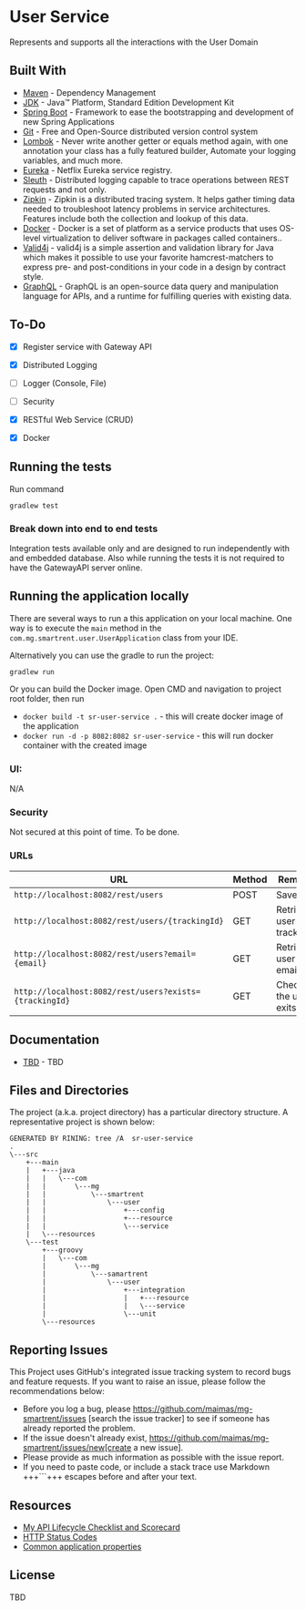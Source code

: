 # User Service
 Represents and supports all the interactions with the User Domain

## Built With

* 	[Maven](https://maven.com/) - Dependency Management
* 	[JDK](http://www.oracle.com/technetwork/java/javase/downloads/jdk8-downloads-2133151.html) - Java™ Platform, Standard Edition Development Kit 
* 	[Spring Boot](https://spring.io/projects/spring-boot) - Framework to ease the bootstrapping and development of new Spring Applications
* 	[Git](https://git-scm.com/) - Free and Open-Source distributed version control system 
* 	[Lombok](https://projectlombok.org/) - Never write another getter or equals method again, with one annotation your class has a fully featured builder, Automate your logging variables, and much more.
* 	[Eureka](https://spring.io/guides/gs/service-registration-and-discovery/) - Netflix Eureka service registry.
* 	[Sleuth](https://www.baeldung.com/spring-cloud-sleuth-single-application) - Distributed logging capable to trace operations between REST requests and not only.
* 	[Zipkin](https://www.zipkin.com/) - Zipkin is a distributed tracing system. It helps gather timing data needed to troubleshoot latency problems in service architectures. Features include both the collection and lookup of this data.
* 	[Docker](https://www.docker.com/) - Docker is a set of platform as a service products that uses OS-level virtualization to deliver software in packages called containers..
* 	[Valid4j](http://www.valid4j.org/) - valid4j is a simple assertion and validation library for Java which makes it possible to use your favorite hamcrest-matchers to express pre- and post-conditions in your code in a design by contract style.
* 	[GraphQL](https://www.graphql.com/) - GraphQL is an open-source data query and manipulation language for APIs, and a runtime for fulfilling queries with existing data.

## To-Do
- [x] Register service with Gateway API
- [x] Distributed Logging
- [ ] Logger (Console, File)
- [ ] Security
- [x] RESTful Web Service (CRUD)
- [x] Docker


## Running the tests
Run command 
```
gradlew test
``` 

### Break down into end to end tests

Integration tests available only and are designed to run independently with and embedded database.
Also while running the tests it is not required to have the GatewayAPI server online.


## Running the application locally

There are several ways to run a this application on your local machine.
One way is to execute the `main` method in the `com.mg.smartrent.user.UserApplication` class from your IDE.


Alternatively you can use the gradle to run the project:

```shell
gradlew run
```

Or you can build the Docker image. Open CMD and navigation to project root folder, then run 
 * ``docker build -t sr-user-service .`` - this will create docker image of the application 
 * ``docker run -d -p 8082:8082 sr-user-service`` - this will run docker container with the created image

### UI:
N/A

### Security
Not secured at this point of time. 
To be done.
 
### URLs

|  URL |  Method | Remarks |
|----------|--------------|--------------|
|`http://localhost:8082/rest/users`                           | POST | Save user|
|`http://localhost:8082/rest/users/{trackingId}`              | GET  | Retrieve user by trackingId|
|`http://localhost:8082/rest/users?email={email}`             | GET  | Retrieve user by email|
|`http://localhost:8082/rest/users?exists={trackingId}`       | GET  | Check is the user exits|


## Documentation

* [TBD](https://documenter.getpostman.com/view/2449187/RWTiwzb2) - TBD

## Files and Directories

The project (a.k.a. project directory) has a particular directory structure. A representative project is shown below:

```
GENERATED BY RINING: tree /A  sr-user-service
.
\---src
    +---main
    |   +---java
    |   |   \---com
    |   |       \---mg
    |   |           \---smartrent
    |   |               \---user
    |   |                   +---config
    |   |                   +---resource
    |   |                   \---service
    |   \---resources
    \---test
        +---groovy
        |   \---com
        |       \---mg
        |           \---samartrent
        |               \---user
        |                   +---integration
        |                   |   +---resource
        |                   |   \---service
        |                   \---unit
        \---resources
```

## Reporting Issues

This Project uses GitHub's integrated issue tracking system to record bugs and feature requests. If you want to raise an issue, please follow the recommendations below:

* Before you log a bug, please https://github.com/maimas/mg-smartrent/issues [search the issue tracker]
  to see if someone has already reported the problem.
* If the issue doesn't already exist, https://github.com/maimas/mg-smartrent/issues/new[create a new issue]. 
* Please provide as much information as possible with the issue report.
* If you need to paste code, or include a stack trace use Markdown +++```+++ escapes before and after your text. 
  
## Resources

* [My API Lifecycle Checklist and Scorecard](https://dzone.com/articles/my-api-lifecycle-checklist-and-scorecard)
* [HTTP Status Codes](https://www.restapitutorial.com/httpstatuscodes.html)
* [Common application properties](https://docs.spring.io/spring-boot/docs/current/reference/html/common-application-properties.html)


## License
TBD
<!--[![FOSSA Status](https://app.fossa.io/api/projects/git%2Bgithub.com%2FSpring-Boot-Framework%2FSpring-Boot-Application-Template.svg?type=large)](https://app.fossa.io/projects/git%2Bgithub.com%2FSpring-Boot-Framework%2FSpring-Boot-Application-Template?ref=badge_large)-->